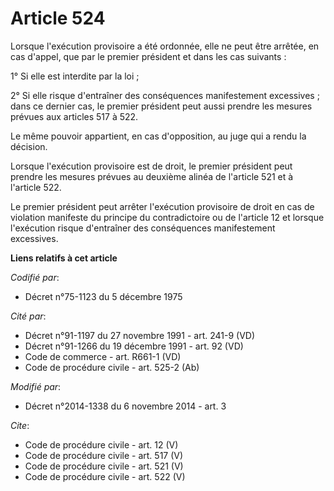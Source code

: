 # Article 524

Lorsque l'exécution provisoire a été ordonnée, elle ne peut être arrêtée, en cas d'appel, que par le premier président et
dans les cas suivants : 

1° Si elle est interdite par la loi ; 

2° Si elle risque d'entraîner des conséquences manifestement excessives ; dans ce dernier cas, le premier président peut
aussi prendre les mesures prévues aux articles 517 à 522. 

Le même pouvoir appartient, en cas d'opposition, au juge qui a rendu la décision. 

Lorsque l'exécution provisoire est de droit, le premier président peut prendre les mesures prévues au deuxième alinéa de
l'article 521 et à l'article 522. 

Le premier président peut arrêter l'exécution provisoire de droit en cas de violation manifeste du principe du contradictoire
ou de l'article 12 et lorsque l'exécution risque d'entraîner des conséquences manifestement excessives.

**Liens relatifs à cet article**

_Codifié par_:

  - Décret n°75-1123 du 5 décembre 1975

_Cité par_:

  - Décret n°91-1197 du 27 novembre 1991 - art. 241-9 (VD)
  - Décret n°91-1266 du 19 décembre 1991 - art. 92 (VD)
  - Code de commerce - art. R661-1 (VD)
  - Code de procédure civile - art. 525-2 (Ab)

_Modifié par_:

  - Décret n°2014-1338 du 6 novembre 2014 - art. 3

_Cite_:

  - Code de procédure civile - art. 12 (V)
  - Code de procédure civile - art. 517 (V)
  - Code de procédure civile - art. 521 (V)
  - Code de procédure civile - art. 522 (V)
